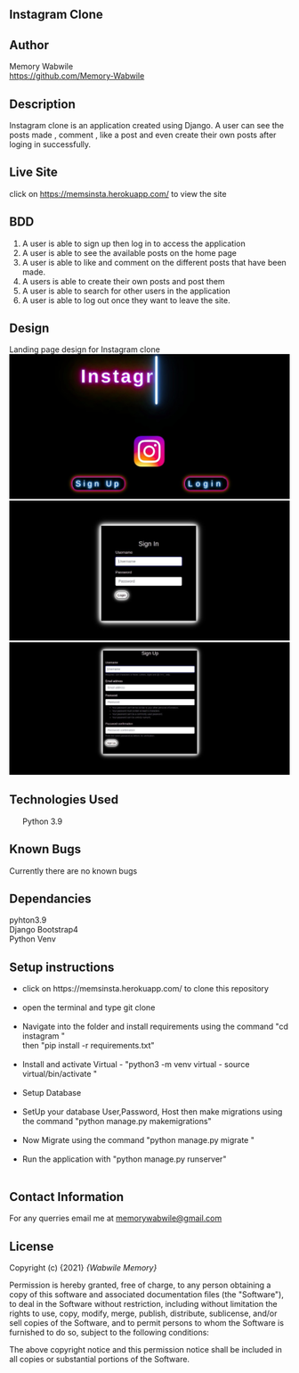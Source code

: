 ## Instagram Clone

## Author
Memory Wabwile<br>
https://github.com/Memory-Wabwile

## Description
Instagram clone is an application created using Django. A user can see the posts made , comment , like a post and even create their own posts after loging in successfully.

## Live Site
click on https://memsinsta.herokuapp.com/ to view the site

## BDD
1. A user is able to sign up then log in to access the application
2. A user is able to see the available posts on the home page
3. A user is able to like and comment on the different posts that have been made.
4. A users is able to create their own posts and post them
5. A user is able to search for other users in the application
6. A user is able to log out once they want to leave the site.

## Design
Landing page design for Instagram clone
<img src="/static/img/homepage.jpeg" alt="">
<img src="/static/img/login.jpeg" alt="">
<img src="/static/img/signup.jpeg" alt="">

## Technologies Used
<ul>Python 3.9</ul>

## Known Bugs
Currently there are no known bugs

## Dependancies
pyhton3.9 <br>
Django Bootstrap4<br>
Python Venv<br>


## Setup instructions
<ul>
<li>click on https://memsinsta.herokuapp.com/ to clone this repository</li><br>
<li>open the terminal and type git clone</li> <br>
<li>Navigate into the folder and install requirements using the command
"cd instagram " <br>then "pip install -r requirements.txt" </li><br>
<li>Install and activate Virtual
- "python3 -m venv virtual - source virtual/bin/activate  "</li>
<br>
<li>Setup Database</li><br>
<li>SetUp your database User,Password, Host then make migrations using the command 
"python manage.py makemigrations"</li><br>
<li>Now Migrate using the command 
"python manage.py migrate "</li><br>
<li>Run the application with 
"python manage.py runserver" </li><br>
</ul>

## Contact Information
For any querries email me at memorywabwile@gmail.com

## License
Copyright (c) {2021} *{Wabwile Memory}*

Permission is hereby granted, free of charge, to any person obtaining a copy
of this software and associated documentation files (the "Software"), to deal
in the Software without restriction, including without limitation the rights
to use, copy, modify, merge, publish, distribute, sublicense, and/or sell
copies of the Software, and to permit persons to whom the Software is
furnished to do so, subject to the following conditions:

The above copyright notice and this permission notice shall be included in all
copies or substantial portions of the Software.